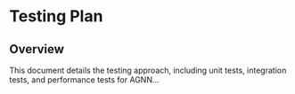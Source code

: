 # Testing Plan

## Overview

This document details the testing approach, including unit tests, integration tests, and performance tests for AGNN...